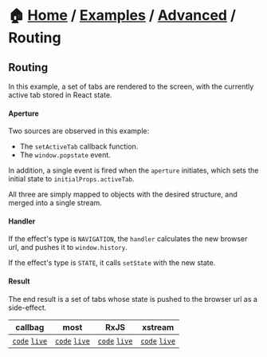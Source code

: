 # 🏠 [Home](../../../) / [Examples](../../) / [Advanced](../) / Routing

## Routing

In this example, a set of tabs are rendered to the screen, with the currently active tab stored in React state.

#### Aperture

Two sources are observed in this example:

- The `setActiveTab` callback function.
- The `window.popstate` event.

In addition, a single event is fired when the `aperture` initiates, which sets the initial state to `initialProps.activeTab`.

All three are simply mapped to objects with the desired structure, and merged into a single stream.

#### Handler

If the effect's type is `NAVIGATION`, the `handler` calculates the new browser url, and pushes it to `window.history`.

If the effect's type is `STATE`, it calls `setState` with the new state.

#### Result

The end result is a set of tabs whose state is pushed to the browser url as a side-effect.

| callbag | most | RxJS | xstream |
| --- | --- | --- | --- |
| [`code`](./callbag) [`live`](https://stackblitz.com/github/troch/refract/tree/master/examples/advanced/routing/callbag) | [`code`](./most) [`live`](https://stackblitz.com/github/troch/refract/tree/master/examples/advanced/routing/most)  | [`code`](./rxjs) [`live`](https://stackblitz.com/github/troch/refract/tree/master/examples/advanced/routing/rxjs)  | [`code`](./xstream) [`live`](https://stackblitz.com/github/troch/refract/tree/master/examples/advanced/routing/xstream)  |
